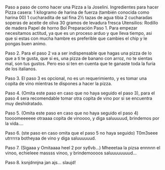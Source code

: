 Paso a paso de como hacer una Pizza a la Joselini.
Ingredientes para hacer Pizza casera:
1 kilogramo de harina de fuerza (también conocida como harina 00)
1 cucharadita de sal fina
2½ tazas de agua tibia
2 cucharadas soperas de aceite de oliva
30 gramos de levadura fresca
Utensilios:
Rodillo de madera
Papel de horno
Bol
Preparación
Paso 1.
Para empezar necesitamos actitud, ya que es un proceso arduo y que lleva tiempo, asi que si estas con mucha hambre es preferible que cambies el chip y le pongas buen animo.

Paso 2.
Para el paso 2 va a ser indispensable que hagas una pizza de lo que a ti te gusta, que si es, una pizza de banano con arroz, no te sientas mal, son tus gustos. Pero eso si ten en cuenta que te ganaste toda la furia de los italianos.

Paso 3.
El paso 3 es opcional, no es un requerimiento, y es tomar una copita de vino mientras te dispones a hacer la pizza.

Paso 4.
(Omita este paso en caso que no haya seguido el paso 3), para el paso 4 sera recomendable tomar otra copita de vino por si se encuentra muy deshidratado.

Paso 5.
(Omita este paso en caso que no haya seguido el paso 4) toooomeeeeee otraaaa copita de vinoooo, y diga saluuuuud, brindemos por la vida....

Paso 6.
(ste paso en caso omita que el paso 5 no haya seguido) T0m3seee utrrrrra botheyaa de vino y diga saluuuuuud.

Paso 7.
(Sigaaa y Omitaaaa heel 2 por sy6vb...) Mheeetaa la pizsa ennnnn el vinoo, echieleee massss vinoo, y brindemoooos saluuuuuuuud...

Paso 8.
ksnjdnnjna jan ajs... slaujd!
